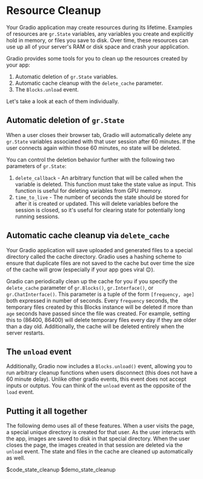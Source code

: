 # Resource Cleanup

Your Gradio application may create resources during its lifetime.
Examples of resources are `gr.State` variables, any variables you create and explicitly hold in memory, or files you save to disk.
Over time, these resources can use up all of your server's RAM or disk space and crash your application.

Gradio provides some tools for you to clean up the resources created by your app:

1. Automatic deletion of `gr.State` variables.
2. Automatic cache cleanup with the `delete_cache` parameter.
3. The `Blocks.unload` event.

Let's take a look at each of them individually.

## Automatic deletion of `gr.State`

When a user closes their browser tab, Gradio will automatically delete any `gr.State` variables associated with that user session after 60 minutes. If the user connects again within those 60 minutes, no state will be deleted.

You can control the deletion behavior further with the following two parameters of `gr.State`:

1. `delete_callback` - An arbitrary function that will be called when the variable is deleted. This function must take the state value as input. This function is useful for deleting variables from GPU memory.
2. `time_to_live` - The number of seconds the state should be stored for after it is created or updated. This will delete variables before the session is closed, so it's useful for clearing state for potentially long running sessions.

## Automatic cache cleanup via `delete_cache`

Your Gradio application will save uploaded and generated files to a special directory called the cache directory. Gradio uses a hashing scheme to ensure that duplicate files are not saved to the cache but over time the size of the cache will grow (especially if your app goes viral 😉).

Gradio can periodically clean up the cache for you if you specify the `delete_cache` parameter of `gr.Blocks()`, `gr.Interface()`, or `gr.ChatInterface()`.
This parameter is a tuple of the form `[frequency, age]` both expressed in number of seconds.
Every `frequency` seconds, the temporary files created by this Blocks instance will be deleted if more than `age` seconds have passed since the file was created.
For example, setting this to (86400, 86400) will delete temporary files every day if they are older than a day old.
Additionally, the cache will be deleted entirely when the server restarts.

## The `unload` event

Additionally, Gradio now includes a `Blocks.unload()` event, allowing you to run arbitrary cleanup functions when users disconnect (this does not have a 60 minute delay).
Unlike other gradio events, this event does not accept inputs or outptus.
You can think of the `unload` event as the opposite of the `load` event.

## Putting it all together

The following demo uses all of these features. When a user visits the page, a special unique directory is created for that user.
As the user interacts with the app, images are saved to disk in that special directory.
When the user closes the page, the images created in that session are deleted via the `unload` event.
The state and files in the cache are cleaned up automatically as well.

$code_state_cleanup
$demo_state_cleanup
